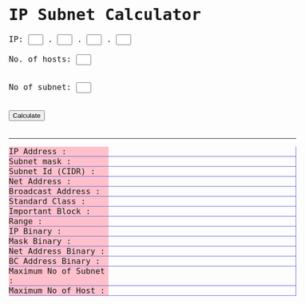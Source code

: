 
<html>
<head>
<title>IP Subnet Calculator</title>
<style>
body {
font-family:monospace;
font-size:16px;
}
.addr {
width:30px;
}
.result {
border-bottom: 1px solid #6a6ade;
border-right: 1px solid #6a6ade;
}
.result .label {
display:inline-block;
width:200px;
background:pink;
}
</style>
</head>
<body>
<h1>IP Subnet Calculator</h1>
IP:
<input type='text' class='addr' id='q1'> .
<input type='text' class='addr' id='q2'> .
<input type='text' class='addr' id='q3'> .
<input type='text' class='addr' id='q4'>
<br><br>
No. of hosts:
<input type='text' class='addr' id='hostNum'>
<br><br>

No of subnet:
<input type='text' class='addr' id='subnetNum'>
<br><br>

<button onclick='calculate();'>Calculate</button><br><br>
<hr>
<div class='result'>
<span class=label>IP Address :</span>
<span class=value id=resIP></span>
</div>
<div class='result'>
<span class=label>Subnet mask :</span>
<span class=value id=resMask></span>
</div>
<div class='result'>
<span class=label>Subnet Id (CIDR) :</span>
<span class=value id=resSubnetId></span>
</div>
<div class='result'>
<span class=label>Net Address :</span>
<span class=value id=resNet></span>
</div>
<div class='result'>
<span class=label>Broadcast Address :</span>
<span class=value id=resBC></span>
</div>
<div class='result'>
<span class=label>Standard Class :</span>
<span class=value id=resClass></span>
</div>
<div class='result'>
<span class=label>Important Block :</span>
<span class=value id=resImportantBlock></span>
</div>
<div class='result'>
<span class=label>Range :</span>
<span class=value id=resRange></span>
</div>
<div class='result'>
<span class=label>IP Binary :</span>
<span class=value id=resBinIP></span>
</div>
<div class='result'>
<span class=label>Mask Binary :</span>
<span class=value id=resBinMask></span>
</div>
<div class='result'>
<span class=label>Net Address Binary :</span>
<span class=value id=resBinNet></span>
</div>
<div class='result'>
<span class=label>BC Address Binary :</span>
<span class=value id=resBinBC></span>
</div>
<div class='result'>
<span class=label>Maximum No of Subnet :</span>
<span class=value id=resMaxNet></span>
</div>
<div class='result'>
<span class=label>Maximum No of Host :</span>
<span class=value id=resMaxHost></span>
</div>
</body>
<script type='text/javascript'>
function calculate(){
//get values from input box
var q1=document.getElementById('q1').value;
var q2=document.getElementById('q2').value;
var q3=document.getElementById('q3').value;
var q4=document.getElementById('q4').value;
//var cidr=document.getElementById('cidr').value;
var netNum=document.getElementById('subnetNum').value;
var hostNum=document.getElementById('hostNum').value;

//guessing netmask by # of host
var hostNumDbg=0;
for(var i=32;i>=0;i--){
if(hostNum >= Math.pow(2,i)){
//hostNumDbg=Math.pow(2,i+1);
hostNumDbg=32-(i+1);
break;
}
}
var cidr=hostNumDbg;


//validate input value
if(
(q1>=0 && q1<=255) &&
(q2>=0 && q2<=255) &&
(q3>=0 && q3<=255) &&
(q4>=0 && q4<=255) &&
(cidr>=0 && cidr<=32)
){
//display IP address
document.getElementById('resIP').innerHTML=q1 + "." + q2 + "." + q3 + "." + q4;

//get IP Address binaries
var ipBin={};
ipBin[1]=String("00000000"+parseInt(q1,10).toString(2)).slice(-8);
ipBin[2]=String("00000000"+parseInt(q2,10).toString(2)).slice(-8);

 

ipBin[3]=String("00000000"+parseInt(q3,10).toString(2)).slice(-8);
ipBin[4]=String("00000000"+parseInt(q4,10).toString(2)).slice(-8);

//decide standart class

var standartClass="";
if(q1<=126) {
standartClass="A";
}else if (q1==127) {
standartClass="loopback IP"
}else if (q1>=128 && q1<=191) {
standartClass="B";
}else if (q1>=192 && q1<=223) {
standartClass="C";
}else if (q1>=224 && q1<=239) {
standartClass="D (Multicast Address)";
}else if (q1>=240 && q1<=225) {
standartClass="E (Experimental)";
}else {
standartClass="Out of range";
}

//netmask
var mask=cidr;
var importantBlock=Math.ceil(mask/8);
var importantBlockBinary=ipBin[importantBlock];
var maskBinaryBlockCount=mask%8;
if(maskBinaryBlockCount==0)importantBlock++;
var maskBinaryBlock="";
var maskBlock="";
for(var i=1;i<=8;i++){
if(maskBinaryBlockCount>=i){
maskBinaryBlock+="1";
}else{
maskBinaryBlock+="0";
}
}
//convert binary mask block to decimal
maskBlock=parseInt(maskBinaryBlock,2);

//net & broadcast addr
var netBlockBinary="";
var bcBlockBinary="";
for(var i=1;i<=8;i++){
if(maskBinaryBlock.substr(i-1,1)=="1"){
netBlockBinary+=importantBlockBinary.substr(i-1,1);
bcBlockBinary+=importantBlockBinary.substr(i-1,1);
}else{
netBlockBinary+="0";
bcBlockBinary+="1";
}
}

//put everything together, create a string container variables
var mask="";
var maskBinary="";
var net="";
var bc="";
var netBinary="";
var bcBinary="";
var rangeA="";
var rangeB="";
//loop to put whole strings block together
for(var i=1;i<=4;i++){
if(importantBlock>i) {
//blocks before the important block.
mask+="255";
maskBinary+="11111111";
netBinary+=ipBin[i];
bcBinary+=ipBin[i];
net+=parseInt(ipBin[i],2);
bc+=parseInt(ipBin[i],2);
rangeA+=parseInt(ipBin[i],2);
rangeB+=parseInt(ipBin[i],2);
}else if (importantBlock==i) {
//the important block.
mask+=maskBlock;
maskBinary+=maskBinaryBlock;
netBinary+=netBlockBinary;
bcBinary+=bcBlockBinary;
net+=parseInt(netBlockBinary,2);
bc+=parseInt(bcBlockBinary,2);
rangeA+=(parseInt(netBlockBinary,2)+1);
rangeB+=(parseInt(bcBlockBinary,2)-1);
}else {
//block after the important block.
mask+=0;
maskBinary+="00000000";
netBinary+="00000000";
bcBinary+="11111111";
net+="0";
bc+="255";
rangeA+=0;
rangeB+=255;
}
//add . separator except the last block
if(i<4){
mask+=".";
maskBinary+=".";
netBinary+=".";
bcBinary+=".";
net+=".";
bc+=".";
rangeA+=".";
rangeB+=".";
}
}

//additional : count maximum host, maximum net and current subnets
var binaryHost="";
for(var i=(31-cidr);i>=0;i--){
binaryHost=binaryHost+"1";
}
var maxHost=parseInt(binaryHost,2);
var binarySubnet="";
for(var i=cidr;i>=0;i--){
binarySubnet=binarySubnet+"1";
}
var maxSubnet=parseInt(binarySubnet,2);
var binaryCurrentSubnetBlock="";
for(var i=maskBinaryBlockCount;i>=0;i--){
binaryCurrentSubnetBlock=binaryCurrentSubnetBlock+"1";
}
var maxCurrentSubnetBlock=parseInt(binaryCurrentSubnetBlock,2);

//write the results to the page.
document.getElementById('resMask').innerHTML=mask;
document.getElementById('resNet').innerHTML=net;
document.getElementById('resBC').innerHTML=bc;
document.getElementById('resRange').innerHTML=rangeA + " - " + rangeB;
document.getElementById('resBinIP').innerHTML=ipBin[1]+"."+ipBin[2]+"."+ipBin[3]+"."+ipBin[4];

 

document.getElementById('resBinMask').innerHTML=maskBinary;
document.getElementById('resBinNet').innerHTML=netBinary;
document.getElementById('resBinBC').innerHTML=bcBinary;
document.getElementById('resClass').innerHTML=standartClass;
document.getElementById('resSubnetId').innerHTML=cidr;
document.getElementById('resMaxHost').innerHTML=maxHost+" possible host(s) in current subnet";
document.getElementById('resMaxNet').innerHTML=maxSubnet+" of total possible subnet, "+maxCurrentSubnetBlock+" possible subnet in current block";
document.getElementById('resImportantBlock').innerHTML=importantBlock;
}else{
alert("invalid value");
}

}
</script>
</html>

